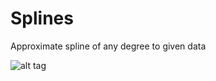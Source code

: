 # Splines
Approximate spline of any degree to given data

![alt tag](https://github.com/StochasticEngineer/Splines/blob/master/figure_1.png)